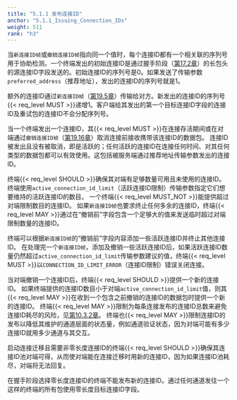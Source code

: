 ```yaml
---
title: "5.1.1 发布连接ID"
anchor: "5.1.1_Issuing_Connection_IDs"
weight: 511
rank: "h3"
---
```


当`新连接ID帧`或`撤销连接ID帧`指向同一个值时，每个连接ID都有一个相关联的序列号用于协助检测。一个终端发出的初始连接ID是通过握手阶段（[第17.2章]()）的长包头的源连接ID字段发送的。初始连接ID的序列号是0。如果发送了传输参数`preferred_address`（推荐地址），发出的连接ID的序列号就是1。

额外的连接ID通过`新连接ID帧`（[第19.5章]()）传输给对方。新发出的连接ID的序列号{{< req_level MUST >}}递增1。客户端给其发出的第一个目标连接ID字段的连接ID及重试包的连接ID不会分配序列号。

当一个终端发出一个连接ID，其{{< req_level MUST >}}在连接存活期间或在对端通过`撤销连接ID帧`（[第19.16章]()）取消连接前接收携带该连接ID的数据包。
连接ID被发出且没有被取消，即是活跃的；任何活跃的连接ID在连接任何时间、对其任何类型的数据包都可以有效使用。这包括被服务端通过推荐地址传输参数发出的连接ID。

终端{{< req_level SHOULD >}}确保其对端有足够数量可用且未使用的连接ID。
终端使用`active_connection_id_limit`（活跃连接ID限制）传输参数指定它们想要维持的活跃连接ID的数目。
一个终端{{< req_level MUST_NOT >}}能提供超过对端限制数目的连接ID。
如果`新连接ID帧`也要求终止任何多余的连接ID，终端{{< req_level MAY >}}通过在“撤销前”字段包含一个足够大的值来发送临时超过对端限制数量的连接ID。

终端可以根据`新连接ID帧`的“撤销前”字段内容添加一些活跃连接ID并终止其他连接ID。
在处理完一个`新连接ID帧`，添加及撤销一些活跃连接ID后，如果活跃连接ID数量仍然超过`active_connection_id_limit`传输参数建议的值，终端{{< req_level MUST >}}以`CONNECTION_ID_LIMIT_ERROR`（连接ID限制）错误关闭连接。

当对端撤销一个连接ID后，终端{{< req_level SHOULD >}}提供一个新的连接ID。
如果终端提供的连接ID数目小于对端`active_connection_id_limit`值，则其{{< req_level MAY >}}在收到一个包含之前撤销的连接ID的数据包时提供一个新的连接ID。
终端{{< req_level MAY >}}限制为每条连接发布的连接ID总数来避免连接ID耗尽的风险，见[第10.3.2章]()。
终端也{{< req_level MAY >}}限制连接ID的发布以降低其维护的通道层面的状态量，例如通道验证状态，因为对端可能有多少连接ID就用多少通道与其交互。

启动连接迁移且需要非零长度连接ID的终端{{< req_level SHOULD >}}确保其连接ID池对端可得，从而使对端能在连接迁移时用新的连接ID，因为如果连接ID池耗尽，对端将无法回复。

在握手阶段选择零长度连接ID的终端不能发布新的连接ID。通过任何通道发往一个这样的终端的所有包使用零长度目标连接ID字段。